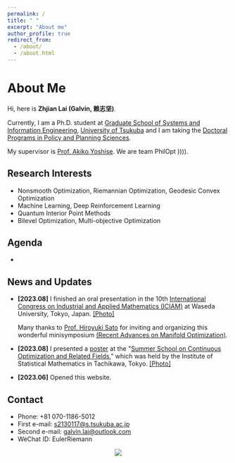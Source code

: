 ```yaml
---
permalink: /
title: " "
excerpt: "About me"
author_profile: true
redirect_from: 
  - /about/
  - /about.html
---
```


# About Me


Hi, here is **Zhjian Lai (Galvin, 赖志坚)**. 

Currently, I am a Ph.D. student at [Graduate School of Systems and Information Engineering](https://www.sie.tsukuba.ac.jp/eng/), [University of Tsukuba](https://www.tsukuba.ac.jp/en/) and I am taking the [Doctoral Programs in Policy and Planning Sciences](https://www.sk.tsukuba.ac.jp/PPS/en/). 

My supervisor is [Prof. Akiko Yoshise](https://infoshako.sk.tsukuba.ac.jp/~yoshise/). We are team PhilOpt )))). 


## Research Interests

- Nonsmooth Optimization, Riemannian Optimization, Geodesic Convex Optimization
- Machine Learning, Deep Reinforcement Learning
- Quantum Interior Point Methods
- Bilevel Optimization, Multi-objective Optimization

## Agenda

 - 


## News and Updates

- **[2023.08]** I finished an oral presentation in the 10th [International Congress on Industrial and Applied Mathematics (ICIAM)](https://iciam2023.org/) at Waseda University, Tokyo, Japan. [[Photo]](https://galvinlai.github.io/images/ICIAM2023.jpg)

  Many thanks to [Prof. Hiroyuki Sato](https://sites.google.com/site/hiroyukisatoeng/home) for inviting and organizing this wonderful minisymposium [(Recent Advances on Manifold Optimization)](https://iciam2023.org/registered_data?id=01064).

- **[2023.08]** I presented a [poster](https://galvinlai.github.io/talks/) at the "[Summer School on Continuous Optimization and Related Fields](https://www.ism.ac.jp/~mirai/sscoke/2023/)," which was held by the Institute of Statistical Mathematics in Tachikawa, Tokyo. [[Photo]](https://galvinlai.github.io/images/2023-08-11-sscoke-group-photo-b.jpg)

- **[2023.06]** Opened this website.

## Contact

 - Phone: +81 070-1186-5012
 - First e-mail: s2130117@s.tsukuba.ac.jp
 - Second e-mail: galvin.lai@outlook.com
 - WeChat ID: EulerRiemann


<center>
<a href='https://clustrmaps.com/site/1bv2n'  title='Visit tracker'><img src='//clustrmaps.com/map_v2.png?cl=ffffff&w=300&t=tt&d=J6_1YGeLg-J7t5ToGOrm1lj_HeE4j7CR-SSuDJOBqso'/></a>
</center>
